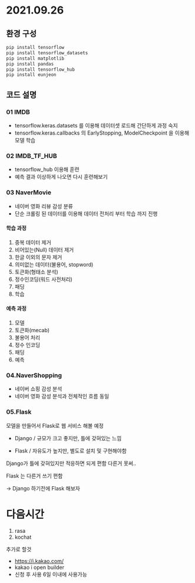 # 2021.09.26
## 환경 구성
```bash
pip install tensorflow
pip install tensorflow_datasets
pip install matplotlib
pip install pandas
pip install tensorflow_hub
pip install eunjeon
```

## 코드 설명
### 01 IMDB
* tensorflow.keras.datasets 를 이용해 데이터셋 로드해 간단하게 과정 숙지
* tensorflow.keras.callbacks 의 EarlyStopping, ModelCheckpoint 을 이용해 모델 학습

### 02 IMDB_TF_HUB
* tensorflow_hub 이용해 훈련
* 예측 결과 이상하게 나오면 다시 훈련해보기

### 03 NaverMovie
* 네이버 영화 리뷰 감성 분류
* 단순 크롤링 된 데이터를 이용해 데이터 전처리 부터 학습 까지 진행

#### 학습 과정
1. 중복 데이터 제거
2. 비어있는(Null) 데이터 제거
3. 한글 이외의 문자 제거
4. 의미없는 데이터(불용어,  stopword)
5. 토큰화(형태소 분석)
6. 정수인코딩(워드 사전처리)
7. 패딩
8. 학습

#### 예측 과정
1. 모델
2. 토큰화(mecab)
3. 불용어 처리
4. 정수 인코딩
5. 패딩
6. 예측

### 04.NaverShopping
* 네이버 쇼핑 감성 분석
* 네이버 영화 감성 분석과 전체적인 흐름 동일

### 05.Flask
모델을 만들어서 Flask로 웹 서비스 해볼 예정

* Django / 규모가 크고 좋지만, 틀에 갖혀있는 느낌

* Flask / 자유도가 높지만, 별도로 설치 및 구현해야함 

Django가 틀에 갖혀있지만 적응하면 되게 편함 다른거 못써..

Flask 는 다른거 쓰기 편함

-> Django 하기전에 Flask 해보자



# 다음시간 
1. rasa 
2. kochat

추가로 할것
* https://i.kakao.com/
* kakao i open builder
* 신청 후 사용 6일 이내에 사용가능

